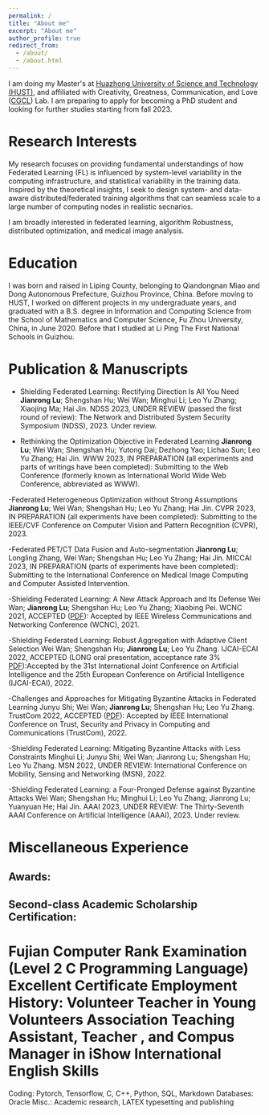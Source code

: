 ```yaml
---
permalink: /
title: "About me"
excerpt: "About me"
author_profile: true
redirect_from: 
  - /about/
  - /about.html
---
```


I am doing my Master's at [Huazhong University of Science and Technology (HUST)](https://www.hust.edu.cn/), and affiliated with Creativity, Greatness, Communication, and Love ([CGCL](http://grid.hust.edu.cn/index.htm)) Lab. I am preparing to apply for becoming a PhD student and looking for further studies starting from fall 2023.

Research Interests
======
My research focuses on providing fundamental understandings of how Federated Learning (FL) is influenced by system-level variability in the computing infrastructure, and statistical variability in the training data. Inspired by the theoretical insights, I seek to design system- and data-aware distributed/federated training algorithms that can seamless scale to a large number of computing nodes in realistic secnarios.

I am broadly interested in federated learning, algorithm Robustness, distributed optimization, and medical image analysis.

Education
======
I was born and raised in Liping County, belonging to Qiandongnan Miao and Dong Autonomous Prefecture, Guizhou Province, China. 
Before moving to HUST, I worked on different projects in my undergraduate years, and graduated with a B.S. degree in Information and Computing Science from the School of Mathematics and Computer Science, Fu Zhou University, China, in June 2020. Before that I studied at Li Ping The First National Schools in Guizhou.

Publication & Manuscripts
======
- Shielding Federated Learning: Rectifying Direction Is All You Need
**Jianrong Lu**; Shengshan Hu; Wei Wan; Minghui Li; Leo Yu Zhang; Xiaojing Ma; Hai Jin.
NDSS 2023, UNDER REVIEW (passed the first round of review): The Network and Distributed System Security Symposium (NDSS), 2023. Under review.

- Rethinking the Optimization Objective in Federated Learning
**Jianrong Lu**; Wei Wan; Shengshan Hu; Yutong Dai; Dezhong Yao; Lichao Sun; Leo Yu Zhang; Hai Jin.
WWW 2023, IN PREPARATION (all experiments and parts of writings have been completed): Submitting to the Web Conference (formerly known as International World Wide Web Conference, abbreviated as WWW).

-Federated Heterogeneous Optimization without Strong Assumptions
**Jianrong Lu**; Wei Wan; Shengshan Hu; Leo Yu Zhang; Hai Jin.
CVPR 2023, IN PREPARATION (all experiments have been completed): Submitting to the IEEE/CVF Conference on Computer Vision and Pattern Recognition (CVPR), 2023.

-Federated PET/CT Data Fusion and Auto-segmentation
**Jianrong Lu**; Longling Zhang, Wei Wan; Shengshan Hu; Leo Yu Zhang; Hai Jin.
MICCAI 2023, IN PREPARATION (parts of experiments have been completed): Submitting to the International Conference on Medical Image Computing and Computer Assisted Intervention.

-Shielding Federated Learning: A New Attack Approach and Its Defense
Wei Wan; **Jianrong Lu**; Shengshan Hu; Leo Yu Zhang; Xiaobing Pei.
WCNC 2021, ACCEPTED ([PDF](https://ieeexplore.ieee.org/abstract/document/9417334)): Accepted by IEEE Wireless Communications and Networking Conference (WCNC), 2021.

-Shielding Federated Learning: Robust Aggregation with Adaptive Client Selection
Wei Wan; Shengshan Hu; **Jianrong Lu**; Leo Yu Zhang.
IJCAI-ECAI 2022, ACCEPTED (LONG oral presentation, acceptance rate 3% [PDF](https://arxiv.org/pdf/2204.13256.pdf)):Accepted by the 31st International Joint Conference on Artificial Intelligence and the 25th European Conference on Artificial 	Intelligence (IJCAI-ECAI), 2022.

-Challenges and Approaches for Mitigating Byzantine Attacks in Federated Learning
Junyu Shi; Wei Wan; **Jianrong Lu**; Shengshan Hu; Leo Yu Zhang.
TrustCom 2022, ACCEPTED ([PDF](https://arxiv.org/pdf/2112.14468.pdf)):  Accepted by IEEE International Conference on Trust, Security and Privacy in Computing and Communications (TrustCom), 2022.

-Shielding Federated Learning: Mitigating Byzantine Attacks with Less Constraints
Minghui Li; Junyu Shi; Wei Wan; Jianrong Lu; Shengshan Hu; Leo Yu Zhang.
MSN 2022, UNDER REVIEW: International Conference on Mobility, Sensing and Networking (MSN), 2022.

-Shielding Federated Learning: a Four-Pronged Defense against Byzantine Attacks
Wei Wan; Shengshan Hu; Minghui Li; Leo Yu Zhang; Jianrong Lu; Yuanyuan He; Hai Jin.
AAAI 2023, UNDER REVIEW: The Thirty-Seventh AAAI Conference on Artificial Intelligence (AAAI), 2023. Under review. 

Miscellaneous Experience
======
Awards: 
------
Second-class Academic Scholarship
Certification:
------
Fujian Computer Rank Examination (Level 2 C Programming Language) Excellent Certificate
Employment History:
Volunteer Teacher in Young Volunteers Association
Teaching Assistant, Teacher , and Compus Manager in iShow International English
Skills
======
Coding: Pytorch, Tensorflow, C, C++, Python, SQL, Markdown
Databases: Oracle
Misc.: Academic research, LATEX typesetting and publishing
